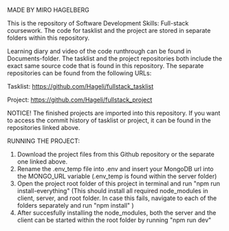 MADE BY MIRO HAGELBERG

This is the repository of Software Development Skills: Full-stack coursework. The code for tasklist and the project are stored in separate folders within this repository.

Learning diary and video of the code runthrough can be found in Documents-folder. The tasklist and the project repositories both include the exact same source code that is found in this repository. The separate repositories can be found from the following URLs:

Tasklist: https://github.com/Hageli/fullstack_tasklist

Project: https://github.com/Hageli/fullstack_project

NOTICE! 
The finished projects are imported into this repository. If you want to access the commit history of tasklist or project, it can be found in the repositories linked above. 

RUNNING THE PROJECT:

1. Download the project files from this Github repository or the separate one linked above.
2. Rename the .env_temp file into .env and insert your MongoDB url into the MONGO_URL variable (.env_temp is found within the server folder)
3. Open the project root folder of this project in terminal and run "npm run install-everything" (This should install all required node_modules in client, server, and root folder. In case this fails, navigate to each of the folders separately and run "npm install" )
4. After succesfully installing the node_modules, both the server and the client can be started within the root folder by running "npm run dev"
